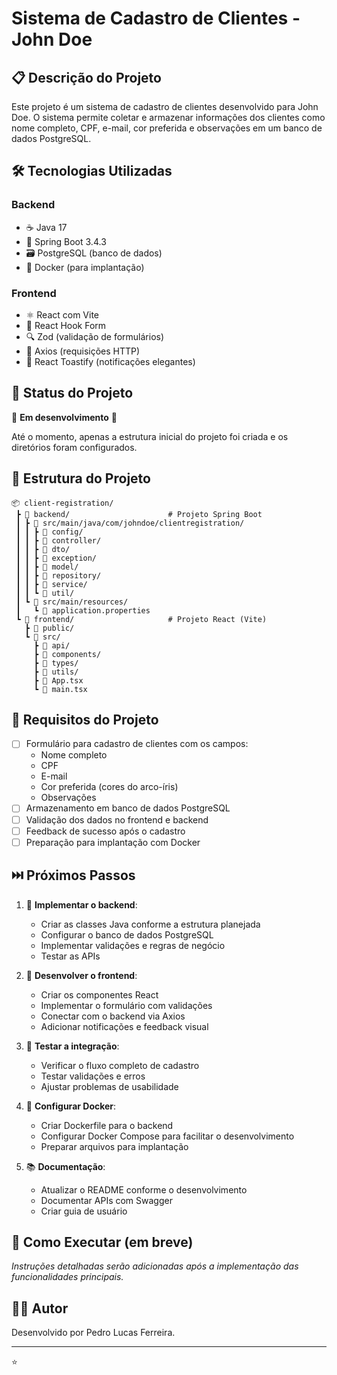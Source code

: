 #  Sistema de Cadastro de Clientes - John Doe 

## 📋 Descrição do Projeto

Este projeto é um sistema de cadastro de clientes desenvolvido para John Doe. O sistema permite coletar e armazenar informações dos clientes como nome completo, CPF, e-mail, cor preferida e observações em um banco de dados PostgreSQL.

## 🛠️ Tecnologias Utilizadas

### Backend
- ☕ Java 17
- 🍃 Spring Boot 3.4.3
- 🗃️ PostgreSQL (banco de dados)
- 🐳 Docker (para implantação)

### Frontend
- ⚛️ React com Vite
- 📝 React Hook Form
- 🔍 Zod (validação de formulários)
- 🔄 Axios (requisições HTTP)
- 🎨 React Toastify (notificações elegantes)

## 🚀 Status do Projeto

🚧 **Em desenvolvimento** 🚧

Até o momento, apenas a estrutura inicial do projeto foi criada e os diretórios foram configurados.

## 📁 Estrutura do Projeto

```
📦 client-registration/
 ┣ 📂 backend/                      # Projeto Spring Boot
 ┃ ┣ 📂 src/main/java/com/johndoe/clientregistration/
 ┃ ┃ ┣ 📂 config/                  
 ┃ ┃ ┣ 📂 controller/              
 ┃ ┃ ┣ 📂 dto/                    
 ┃ ┃ ┣ 📂 exception/              
 ┃ ┃ ┣ 📂 model/                  
 ┃ ┃ ┣ 📂 repository/              
 ┃ ┃ ┣ 📂 service/                
 ┃ ┃ ┗ 📂 util/                    
 ┃ ┗ 📂 src/main/resources/
 ┃   ┗ 📜 application.properties
 ┗ 📂 frontend/                     # Projeto React (Vite)
   ┣ 📂 public/
   ┗ 📂 src/
     ┣ 📂 api/
     ┣ 📂 components/
     ┣ 📂 types/
     ┣ 📂 utils/
     ┣ 📜 App.tsx
     ┗ 📜 main.tsx
```

## 📝 Requisitos do Projeto

- [ ] Formulário para cadastro de clientes com os campos:
  - Nome completo
  - CPF
  - E-mail
  - Cor preferida (cores do arco-íris)
  - Observações
- [ ] Armazenamento em banco de dados PostgreSQL
- [ ] Validação dos dados no frontend e backend
- [ ] Feedback de sucesso após o cadastro
- [ ] Preparação para implantação com Docker

## ⏭️ Próximos Passos

1. 🔨 **Implementar o backend**:
   - Criar as classes Java conforme a estrutura planejada
   - Configurar o banco de dados PostgreSQL
   - Implementar validações e regras de negócio
   - Testar as APIs

2. 🎨 **Desenvolver o frontend**:
   - Criar os componentes React
   - Implementar o formulário com validações
   - Conectar com o backend via Axios
   - Adicionar notificações e feedback visual

3. 🔄 **Testar a integração**:
   - Verificar o fluxo completo de cadastro
   - Testar validações e erros
   - Ajustar problemas de usabilidade

4. 🐳 **Configurar Docker**:
   - Criar Dockerfile para o backend
   - Configurar Docker Compose para facilitar o desenvolvimento
   - Preparar arquivos para implantação

5. 📚 **Documentação**:
   - Atualizar o README conforme o desenvolvimento
   - Documentar APIs com Swagger
   - Criar guia de usuário

## 🚀 Como Executar (em breve)

_Instruções detalhadas serão adicionadas após a implementação das funcionalidades principais._

## 👨‍💻 Autor

Desenvolvido por Pedro Lucas Ferreira.

---

⭐️ 